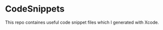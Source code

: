 CodeSnippets
============

This repo containes useful code snippet files which I generated with Xcode.
